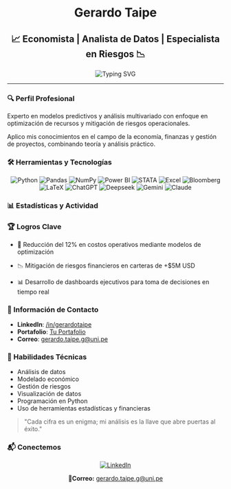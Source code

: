 <div align="center" style="margin-top: 20px;">
<h1> Gerardo Taipe </h1>
</div>
<div align="center" style="margin-top: 20px;">
  <h2>📈 Economista | Analista de Datos | Especialista en Riesgos 📉 </h2>
  </div>
  <div align="center">
  <img src="https://readme-typing-svg.demolab.com?font=Fira+Code&weight=600&size=26&duration=4000&pause=1000&color=7F5AF0&center=true&vCenter=true&width=800&lines=Transformando+datos+en+decisiones+estratégicas;Modelando+el+futuro+financiero+con+precisión;Donde+la+teoría+económica+es+uno+de+los+pilares" alt="Typing SVG">
</div>
 
 

---

### 🔍 Perfil Profesional  

Experto en modelos predictivos y análisis multivariado con enfoque en optimización de recursos y mitigación de riesgos operacionales.

Aplico mis conocimientos en el campo de la economía, finanzas y gestión de proyectos, combinando teoría y análisis práctico.

### 🛠️ Herramientas y Tecnologías

<div align="center">
  <img src="https://img.shields.io/badge/Python-3776AB?style=for-the-badge&logo=python&logoColor=white" alt="Python">
  <img src="https://img.shields.io/badge/Pandas-150458?style=for-the-badge&logo=pandas&logoColor=white" alt="Pandas">
  <img src="https://img.shields.io/badge/NumPy-013243?style=for-the-badge&logo=numpy&logoColor=white" alt="NumPy">
  <img src="https://img.shields.io/badge/Power_BI-F2C811?style=for-the-badge&logo=powerbi&logoColor=black" alt="Power BI">
  <img src="https://img.shields.io/badge/STATA-2C528C?style=for-the-badge&logo=stata&logoColor=white" alt="STATA">
  <img src="https://img.shields.io/badge/Excel-217346?style=for-the-badge&logo=microsoftexcel&logoColor=white" alt="Excel">
  <img src="https://img.shields.io/badge/Bloomberg-00A3E0?style=for-the-badge&logo=bloomberg&logoColor=white" alt="Bloomberg">
  <img src="https://img.shields.io/badge/LaTeX-008080?style=for-the-badge&logo=latex&logoColor=white" alt="LaTeX">
  <img src="https://img.shields.io/badge/ChatGPT-74AA9C?style=for-the-badge&logo=openai&logoColor=white" alt="ChatGPT">
  <img src="https://img.shields.io/badge/Deepseek-4A90E2?style=for-the-badge&logo=deepseek&logoColor=white" alt="Deepseek">
  <img src="https://img.shields.io/badge/Gemini-FF69B4?style=for-the-badge&logo=gemini&logoColor=white" alt="Gemini">
  <img src="https://img.shields.io/badge/Claude-8A2BE2?style=for-the-badge&logo=claude&logoColor=white" alt="Claude">
</div>

### 📊 Estadísticas y Actividad




### 🏆 Logros Clave

-   🔻 Reducción del 12% en costos operativos mediante modelos de optimización
    
-   📉 Mitigación de riesgos financieros en carteras de +$5M USD
    
-   📊 Desarrollo de dashboards ejecutivos para toma de decisiones en tiempo real

### 📝 Información de Contacto

- **LinkedIn**: [/in/gerardotaipe](https://www.linkedin.com/in/gerardo-taipe-b659172a5)
- **Portafolio**: [Tu Portafolio](#)
- **Correo**: [gerardo.taipe.g@uni.pe](gerardo.taipe.g@uni.pe)

### 🌟 Habilidades Técnicas
- Análisis de datos
- Modelado económico
- Gestión de riesgos
- Visualización de datos
- Programación en Python
- Uso de herramientas estadísticas y financieras

> "Cada cifra es un enigma; mi análisis es la llave que abre puertas al éxito."

### 📬 Conectemos  


<div align="center">

[![LinkedIn](https://img.shields.io/badge/-LinkedIn-0A2647?style=for-the-badge&logo=linkedin&logoColor=white)](https://www.linkedin.com/in/gerardo-taipe-b659172a5)
  
📧**Correo:** [gerardo.taipe.g@uni.pe](gerardo.taipe.g@uni.pe)

</div>



